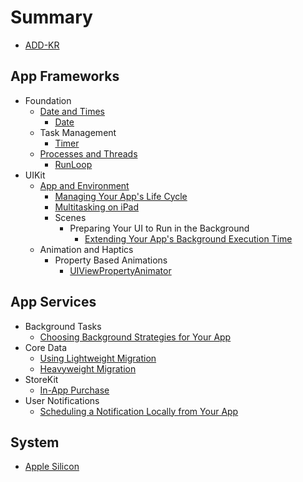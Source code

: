 # Summary

* [ADD-KR](README.md)

## App Frameworks

- Foundation
  - [Date and Times](App-Frameworks/Foundation/Date-and-Times/README.md)
    - [Date](App-Frameworks/Foundation/Date-and-Times/Date/README.md)
  - Task Management
    - [Timer](App-Frameworks/Foundation/Task-Management/Timer/README.md)
  - [Processes and Threads](App-Frameworks/Foundation/Processes-and-Threads/README.md)
    - [RunLoop](App-Frameworks/Foundation/Processes-and-Threads/RunLoop/README.md)
- UIKit
  - [App and Environment](App-Frameworks/UIKit/App-and-Environment/README.md)
    - [Managing Your App's Life Cycle](App-Frameworks/UIKit/App-and-Environment/Managing-App-Life-Cycle/README.md)
    - [Multitasking on iPad](App-Frameworks/UIKit/App-and-Environment/Multitasking-on-iPad/README.md)
    - Scenes
      - Preparing Your UI to Run in the Background
        - [Extending Your App's Background Execution Time](App-Frameworks/UIKit/App-and-Environment/Scenes/Preparing-Your-UI-to-Run-in-the-Background/Extending.md)
  - Animation and Haptics
    - Property Based Animations
      - [UIViewPropertyAnimator](App-Frameworks/UIKit/Animation-and-Haptics/Property-Based-Animations/UIViewPropertyAnimator/README.md)

## App Services

- Background Tasks
  - [Choosing Background Strategies for Your App](App-Services/Background-Tasks/Choosing-Background-Strategies-for-Your-App.md)
- Core Data
  - [Using Lightweight Migration](App-Services/Core-Data/Using-Lightweight-Migration.md)
  - [Heavyweight Migration](App-Services/Core-Data/Heavyweight-Migration/README.md)
- StoreKit
  - [In-App Purchase](App-Services/StoreKit/In-App-Purchase/README.md)
- User Notifications
  - [Scheduling a Notification Locally from Your App](App-Services/User-Notifications/Scheduling-a-Notification-Locally-from-Your-App.md)

## System

- [Apple Silicon](System/Apple-Silicon/README.md)

